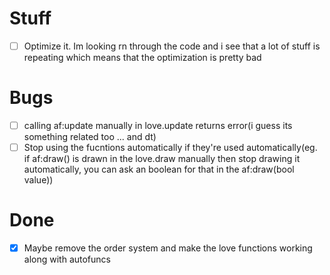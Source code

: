# Stuff
- [ ] Optimize it. Im looking rn through the code and i see that a lot of stuff is repeating which means that the optimization is pretty bad

# Bugs
- [ ] calling af:update manually in love.update returns error(i guess its something related too ... and dt)
- [ ] Stop using the fucntions automatically if they're used automatically(eg. if af:draw() is drawn in the love.draw manually then stop drawing it automatically, you can ask an boolean for that in the af:draw(bool value))

# Done
- [x] Maybe remove the order system and make the love functions working along with autofuncs
